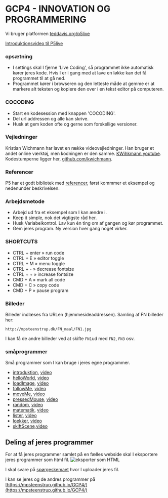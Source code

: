 # GCP4 - INNOVATION OG PROGRAMMERING



Vi bruger platformen [teddavis.org/p5live](https://teddavis.org/p5live)


[Introduktionsvideo til P5live](https://youtu.be/2UyLpdzFQM0?list=PL7kocC-_L74Kbk81pkcXVTG4w8X1syzqR)

### opsætning
* I settings skal I fjerne 'Live Coding', så programmet ikke automatisk kører jeres kode. Hvis I er i gang med at lave en løkke kan det få programmet til at gå ned.
* Programmet kører i browseren og den letteste måde at gemme er at markere alt teksten og kopiere den over i en tekst editor på computeren.

### COCODING
* Start en kodesession med knappen 'COCODING'.
* Del url addressen og alle kan skrive.
* Husk at gem koden ofte og gerne som forskellige versioner.

### Vejledninger
Kristian Wichmann har lavet en række videovejledninger. Han bruger et andet online værktøj, men kodningen er den samme. [KWihkmann youtube](https://www.youtube.com/channel/UCRSqTiVe7Rho95hNtd3hJBQ/videos). Kodestumperne ligger her, [github.com/kwichmann](https://github.com/kwichmann/Kreativ-Kodning).

### Referencer
P5 har et godt bibliotek med [referencer](https://p5js.org/reference/), først kommmer et eksempel og nedenunder beskrivelsen.

### Arbejdsmetode
* Arbejd ud fra et eksempel som I kan ændre i.
* Keep it simple, nok det vigtigste råd her.
* Husk Variabelkontrol. Lav kun én ting om af gangen og kør programmet.
* Gem jeres program. Ny version hver gang noget virker.

### SHORTCUTS
* CTRL + enter » run code
* CTRL + E » editor toggle
* CTRL + M » menu toggle
* CTRL + - » decrease fontsize
* CTRL + + » increase fontsize
* CMD  + A » mark all code
* CMD  + C » copy code
* CMD  + P » pause program


### Billeder
Billeder indlæses fra URLen (hjemmesideaddressen). Samling af FN billeder her:

 `http://mpsteenstrup.dk/FN_maal/FN1.jpg`

I kan få de andre billeder ved at skifte `FN1`ud med `FN2`, `FN3` osv.


### småprogrammer
Små programmer som I kan bruge i jeres egne programmer.

* [introduktion](programmer/introduktion.js), [video](https://youtu.be/2UyLpdzFQM0)
* [helloWorld](programmer/helloWorld.js), [video](https://youtu.be/n-HZZf-5TOg)
* [loadImage](programmer/loadImage.js), [video](https://youtu.be/W0agzwfQXPg)
* [followMe](programmer/followMe.js), [video](https://youtu.be/ayX7336Fsf0)
* [moveMe](programmer/moveMe.js), [video](https://youtu.be/_RCGfx-2K4w)
* [pressedMouse](programmer/pressedMouse.js), [video](https://youtu.be/AV-Nsb_RWaw)
* [random](programmer/random.js), [video](https://youtu.be/joHmvoPg-ho)
* [matematik](programmer/matematik.js),  [video](https://youtu.be/VVzZLOgQYD0)
* [lister](programmer/lister.js), [video](https://youtu.be/fODA4OegBoQ)
* [loekker](programmer/loekker.js), [video](https://youtu.be/Adri3AgWBA8)
* [skiftScene](programmer/skiftScene.js),[video](https://youtu.be/NLR-o1YDO0E)


## Deling af jeres programmer
For at få jeres programmer samlet på en fælles webside skal I eksportere jeres programmer som html fil.
![eksporter som HTML](eksportHtml.png)

I skal svare på  [spørgeskemaet](https://forms.gle/6k9dzAQkufRwM1TLA) hvor I uploader jeres fil.

I kan se jeres og de andres programmer på [https://mpsteenstrup.github.io/GCP4/](https://mpsteenstrup.github.io/GCP4/)
